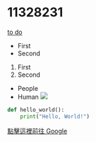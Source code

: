 # 11328231

[to do](todo.md)
- First
- Second
 1. First
 2. Second
  - People
  - Human
![](URL)

```python
def hello_world():
    print("Hello, World!")
```

[點擊這裡前往 Google](https://www.google.com)
